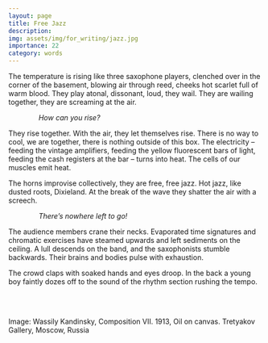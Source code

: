 ```yaml
---
layout: page
title: Free Jazz
description: 
img: assets/img/for_writing/jazz.jpg
importance: 22
category: words
---
```


The temperature is rising like three saxophone players, clenched over in the corner of the basement, blowing air through reed, cheeks hot scarlet full of warm blood. They play atonal, dissonant, loud, they wail. They are wailing together, they are screaming at the air.

&emsp;&emsp;&emsp;&emsp; *How can you rise?*

They rise together. With the air, they let themselves rise. There is no way to cool, we are together, there is nothing outside of this box. The electricity – feeding the vintage amplifiers, feeding the yellow fluorescent bars of light, feeding the cash registers at the bar – turns into heat. The cells of our muscles emit heat. 

The horns improvise collectively, they are free, free jazz. Hot jazz, like dusted roots, Dixieland. At the break of the wave they shatter the air with a screech.

&emsp;&emsp;&emsp;&emsp; *There’s nowhere left to go!*

The audience members crane their necks. Evaporated time signatures and chromatic exercises have steamed upwards and left sediments on the ceiling. A lull descends on the band, and the saxophonists stumble backwards. Their brains and bodies pulse with exhaustion.

The crowd claps with soaked hands and eyes droop. In the back a young boy faintly dozes off to the sound of the rhythm section rushing the tempo.



<br/><br/>

Image: Wassily Kandinsky, Composition VII. 1913, Oil on canvas. Tretyakov Gallery, Moscow, Russia